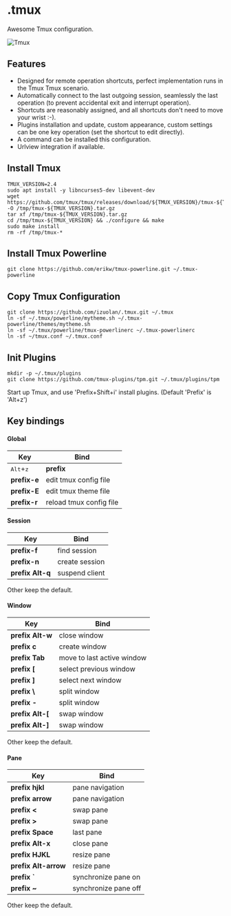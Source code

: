 # .tmux
Awesome Tmux configuration.

![Tmux](https://cloud.githubusercontent.com/assets/5241553/25659319/cda06368-3039-11e7-9992-25dd7a416272.png)

## Features
- Designed for remote operation shortcuts, perfect implementation runs in the Tmux Tmux scenario.
- Automatically connect to the last outgoing session, seamlessly the last operation (to prevent accidental exit and interrupt operation).
- Shortcuts are reasonably assigned, and all shortcuts don't need to move your wrist :-).
- Plugins installation and update, custom appearance, custom settings can be one key operation (set the shortcut to edit directly).
- A command can be installed this configuration.
- Urlview integration if available.

## Install Tmux

```
TMUX_VERSION=2.4
sudo apt install -y libncurses5-dev libevent-dev
wget https://github.com/tmux/tmux/releases/download/${TMUX_VERSION}/tmux-${TMUX_VERSION}.tar.gz -O /tmp/tmux-${TMUX_VERSION}.tar.gz
tar xf /tmp/tmux-${TMUX_VERSION}.tar.gz
cd /tmp/tmux-${TMUX_VERSION} && ./configure && make
sudo make install
rm -rf /tmp/tmux-*
```

## Install Tmux Powerline

```
git clone https://github.com/erikw/tmux-powerline.git ~/.tmux-powerline
```

## Copy Tmux Configuration

```
git clone https://github.com/izuolan/.tmux.git ~/.tmux
ln -sf ~/.tmux/powerline/mytheme.sh ~/.tmux-powerline/themes/mytheme.sh
ln -sf ~/.tmux/powerline/tmux-powerlinerc ~/.tmux-powerlinerc
ln -sf ~/tmux.conf ~/.tmux.conf
```

## Init Plugins
```
mkdir -p ~/.tmux/plugins
git clone https://github.com/tmux-plugins/tpm.git ~/.tmux/plugins/tpm
```
Start up Tmux, and use 'Prefix+Shift+i' install plugins. (Default 'Prefix' is 'Alt+z')

## Key bindings
#### Global
| Key                         | Bind                    |
| --------------------------- | ----------------------- |
| <kbd>Alt</kbd>+<kbd>z</kbd> | **prefix**              |
| **prefix-e**                | edit tmux config file   |
| **prefix-E**                | edit tmux theme file    |
| **prefix-r**                | reload tmux config file |

#### Session
| Key              | Bind           |
| ---------------- | -------------- |
| **prefix-f**     | find session   |
| **prefix-n**     | create session |
| **prefix Alt-q** | suspend client |
Other keep the default.

#### Window
| Key              | Bind                       |
| ---------------- | -------------------------- |
| **prefix Alt-w** | close window               |
| **prefix c**     | create window              |
| **prefix Tab**   | move to last active window |
| **prefix [**     | select previous window     |
| **prefix ]**     | select next window         |
| **prefix \\**    | split window               |
| **prefix -**     | split window               |
| **prefix Alt-[** | swap window                |
| **prefix Alt-]** | swap window                |
Other keep the default.

#### Pane
| Key                  | Bind                 |
| -------------------- | -------------------- |
| **prefix hjkl**      | pane navigation      |
| **prefix arrow**     | pane navigation      |
| **prefix <**         | swap pane            |
| **prefix >**         | swap pane            |
| **prefix Space**     | last pane            |
| **prefix Alt-x**     | close pane           |
| **prefix HJKL**      | resize pane          |
| **prefix Alt-arrow** | resize pane          |
| **prefix `**         | synchronize pane on  |
| **prefix ~**         | synchronize pane off |
Other keep the default.